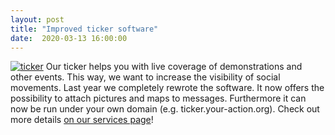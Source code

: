 ```yaml
---
layout: post
title: "Improved ticker software"
date:  2020-03-13 16:00:00
---
```

[![ticker](/assets/img/ticker.jpg)](/en/service/ticker.html)
Our ticker helps you with live coverage of demonstrations and other events.
This way, we want to increase the visibility of social movements.
Last year we completely rewrote the software.
It now offers the possibility to attach pictures and maps to messages.
Furthermore it can now be run under your own domain (e.g. ticker.your-action.org).
Check out more details [on our services page](/en/service/ticker.html)!
